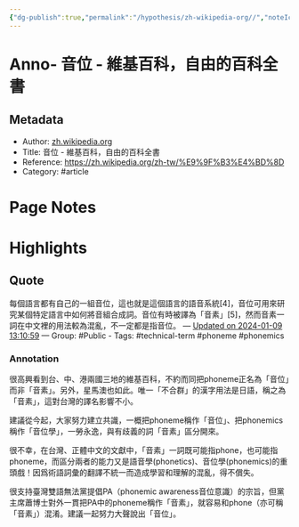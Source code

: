 ```yaml
---
{"dg-publish":true,"permalink":"/hypothesis/zh-wikipedia-org//","noteIcon":"2"}
---
```



# Anno- 音位 - 維基百科，自由的百科全書

## Metadata
- Author: [zh.wikipedia.org]()
- Title: 音位 - 維基百科，自由的百科全書
- Reference: https://zh.wikipedia.org/zh-tw/%E9%9F%B3%E4%BD%8D
- Category: #article

# Page Notes
# Highlights
## Quote
每個語言都有自己的一組音位，這也就是這個語言的語音系統[4]，音位可用來研究某個特定語言中如何將音組合成詞。音位有時被譯為「音素」[5]，然而音素一詞在中文裡的用法較為混亂，不一定都是指音位。 
— [Updated on 2024-01-09 13:10:59](https://hyp.is/EnRL7q8xEe6Z-A9LSgboQw/zh.wikipedia.org/zh-tw/%E9%9F%B3%E4%BD%8D) — Group: #Public
    - Tags:  #technical-term  #phoneme  #phonemics 
    
### Annotation
很高興看到台、中、港兩國三地的維基百科，不約而同把phoneme正名為「音位」而非「音素」。另外，星馬澳也如此。唯一「不合群」的漢字用法是日語，稱之為「音素」，這對台灣的譯名影響不小。

建議從今起，大家努力建立共識，一概把phoneme稱作「音位」、把phonemics稱作「音位學」，一勞永逸，與有歧義的詞「音素」區分開來。

很不幸，在台灣、正體中文的文獻中，「音素」一詞既可能指phone，也可能指phoneme，而區分兩者的能力又是語音學(phonetics)、音位學(phonemics)的重頭戲！因爲術語詞彙的翻譯不統一而造成學習和理解的混亂，得不償失。

很支持臺灣雙語無法黨提倡PA（phonemic awareness音位意識）的宗旨，但黨主席蕭博士對外一貫把PA中的phoneme稱作「音素」，就容易和phone（亦可稱「音素」）混淆。建議一起努力大聲說出「音位」。 
















